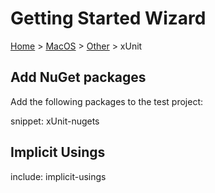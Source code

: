 # Getting Started Wizard

[Home](/docs/wiz/readme.md) > [MacOS](pickide_MacOS.md) > [Other](picktest_MacOS_Other.md) > xUnit

## Add NuGet packages

Add the following packages to the test project:

snippet: xUnit-nugets

## Implicit Usings

include: implicit-usings

